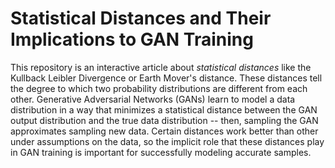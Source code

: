 # Statistical Distances and Their Implications to GAN Training

This repository is an interactive article about *statistical distances* like the Kullback Leibler Divergence or Earth Mover's distance. These distances tell the degree to which two probability distributions are different from each other. Generative Adversarial Networks (GANs) learn to model a data distribution in a way that minimizes a statistical distance between the GAN output distribution and the true data distribution -- then, sampling the GAN approximates sampling new data. Certain distances work better than other under assumptions on the data, so the implicit role that these distances play in GAN training is important for successfully modeling accurate samples.
